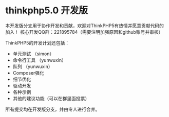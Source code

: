 thinkphp5.0 开发版
===============

本开发版分支用于协作开发和贡献，欢迎对ThinkPHP5有热情并愿意贡献代码的加入！
核心开发QQ群：221895784（需要注明加强原因和github账号并审核）

ThinkPHP5的开发计划还包括：

* 单元测试 （simon）
* 命令行工具 （yunwuxin）
* 队列 （yunwuxin）
* Composer强化 
* 细节优化
* 驱动开发 
* 各种示例
* 其他的建议功能（可以在群里面投票）

所有提交均在开发版分支，并由专人进行合并。


